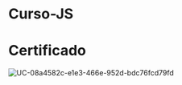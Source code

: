 # Curso-JS

# Certificado
![UC-08a4582c-e1e3-466e-952d-bdc76fcd79fd](https://user-images.githubusercontent.com/91574074/177048976-3fcc631c-2b2a-446c-bc6e-37c2fc7b36be.jpg)
